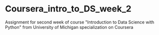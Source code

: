 # Coursera_intro_to_DS_week_2
Assignment for second week of course "Introduction to Data Science with Python" from University of Michigan specialization on Coursera
